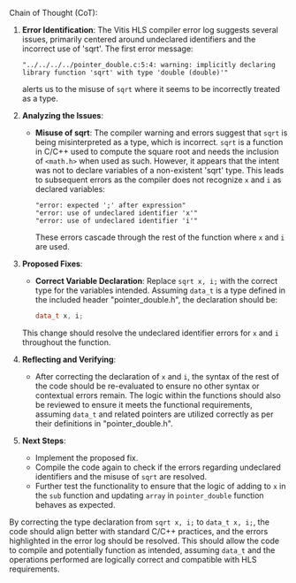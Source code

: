 Chain of Thought (CoT):

1. **Error Identification**:
   The Vitis HLS compiler error log suggests several issues, primarily centered around undeclared identifiers and the incorrect use of 'sqrt'. The first error message:
   ```
   "../../../../pointer_double.c:5:4: warning: implicitly declaring library function 'sqrt' with type 'double (double)'"
   ```
   alerts us to the misuse of `sqrt` where it seems to be incorrectly treated as a type.

2. **Analyzing the Issues**:
   - **Misuse of sqrt**: The compiler warning and errors suggest that `sqrt` is being misinterpreted as a type, which is incorrect. `sqrt` is a function in C/C++ used to compute the square root and needs the inclusion of `<math.h>` when used as such. However, it appears that the intent was not to declare variables of a non-existent 'sqrt' type. This leads to subsequent errors as the compiler does not recognize `x` and `i` as declared variables:
     ```
     "error: expected ';' after expression"
     "error: use of undeclared identifier 'x'"
     "error: use of undeclared identifier 'i'"
     ```
     These errors cascade through the rest of the function where `x` and `i` are used.

3. **Proposed Fixes**:
   - **Correct Variable Declaration**: Replace `sqrt x, i;` with the correct type for the variables intended. Assuming `data_t` is a type defined in the included header "pointer_double.h", the declaration should be:
     ```cpp
     data_t x, i;
     ```
   This change should resolve the undeclared identifier errors for `x` and `i` throughout the function.

4. **Reflecting and Verifying**:
   - After correcting the declaration of `x` and `i`, the syntax of the rest of the code should be re-evaluated to ensure no other syntax or contextual errors remain. The logic within the functions should also be reviewed to ensure it meets the functional requirements, assuming `data_t` and related pointers are utilized correctly as per their definitions in "pointer_double.h".

5. **Next Steps**:
   - Implement the proposed fix.
   - Compile the code again to check if the errors regarding undeclared identifiers and the misuse of `sqrt` are resolved.
   - Further test the functionality to ensure that the logic of adding to `x` in the `sub` function and updating `array` in `pointer_double` function behaves as expected.

By correcting the type declaration from `sqrt x, i;` to `data_t x, i;`, the code should align better with standard C/C++ practices, and the errors highlighted in the error log should be resolved. This should allow the code to compile and potentially function as intended, assuming `data_t` and the operations performed are logically correct and compatible with HLS requirements.
